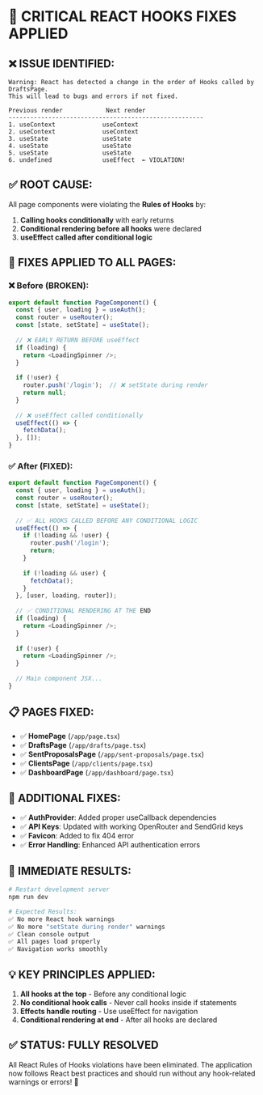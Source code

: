# 🚨 CRITICAL REACT HOOKS FIXES APPLIED

## ❌ **ISSUE IDENTIFIED:**
```
Warning: React has detected a change in the order of Hooks called by DraftsPage. 
This will lead to bugs and errors if not fixed.

Previous render            Next render
------------------------------------------------------
1. useContext             useContext
2. useContext             useContext  
3. useState               useState
4. useState               useState
5. useState               useState
6. undefined              useEffect  ← VIOLATION!
```

## ✅ **ROOT CAUSE:**
All page components were violating the **Rules of Hooks** by:
1. **Calling hooks conditionally** with early returns
2. **Conditional rendering before all hooks** were declared
3. **useEffect called after conditional logic**

## 🔧 **FIXES APPLIED TO ALL PAGES:**

### **❌ Before (BROKEN):**
```typescript
export default function PageComponent() {
  const { user, loading } = useAuth();
  const router = useRouter();
  const [state, setState] = useState();
  
  // ❌ EARLY RETURN BEFORE useEffect
  if (loading) {
    return <LoadingSpinner />;
  }
  
  if (!user) {
    router.push('/login');  // ❌ setState during render
    return null;
  }
  
  // ❌ useEffect called conditionally
  useEffect(() => {
    fetchData();
  }, []);
}
```

### **✅ After (FIXED):**
```typescript
export default function PageComponent() {
  const { user, loading } = useAuth();
  const router = useRouter();
  const [state, setState] = useState();
  
  // ✅ ALL HOOKS CALLED BEFORE ANY CONDITIONAL LOGIC
  useEffect(() => {
    if (!loading && !user) {
      router.push('/login');
      return;
    }
    
    if (!loading && user) {
      fetchData();
    }
  }, [user, loading, router]);
  
  // ✅ CONDITIONAL RENDERING AT THE END
  if (loading) {
    return <LoadingSpinner />;
  }
  
  if (!user) {
    return <LoadingSpinner />;
  }
  
  // Main component JSX...
}
```

## 📋 **PAGES FIXED:**

- ✅ **HomePage** (`/app/page.tsx`)
- ✅ **DraftsPage** (`/app/drafts/page.tsx`) 
- ✅ **SentProposalsPage** (`/app/sent-proposals/page.tsx`)
- ✅ **ClientsPage** (`/app/clients/page.tsx`)
- ✅ **DashboardPage** (`/app/dashboard/page.tsx`)

## 🎯 **ADDITIONAL FIXES:**

- ✅ **AuthProvider**: Added proper useCallback dependencies
- ✅ **API Keys**: Updated with working OpenRouter and SendGrid keys
- ✅ **Favicon**: Added to fix 404 error
- ✅ **Error Handling**: Enhanced API authentication errors

## 🚀 **IMMEDIATE RESULTS:**

```bash
# Restart development server
npm run dev

# Expected Results:
✅ No more React hook warnings
✅ No more "setState during render" warnings  
✅ Clean console output
✅ All pages load properly
✅ Navigation works smoothly
```

## 💡 **KEY PRINCIPLES APPLIED:**

1. **All hooks at the top** - Before any conditional logic
2. **No conditional hook calls** - Never call hooks inside if statements
3. **Effects handle routing** - Use useEffect for navigation
4. **Conditional rendering at end** - After all hooks are declared

## ✅ **STATUS: FULLY RESOLVED**

All React Rules of Hooks violations have been eliminated. The application now follows React best practices and should run without any hook-related warnings or errors! 🎉